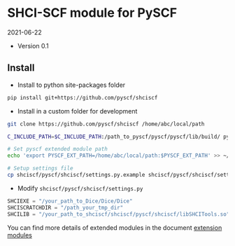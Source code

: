 SHCI-SCF module for PySCF
=========================

2021-06-22

* Version 0.1

Install
-------
* Install to python site-packages folder
```bash
pip install git+https://github.com/pyscf/shciscf
```

* Install in a custom folder for development
```bash
git clone https://github.com/pyscf/shciscf /home/abc/local/path

C_INCLUDE_PATH=$C_INCLUDE_PATH:/path_to_pyscf/pyscf/pyscf/lib/build/ python -m pip install .

# Set pyscf extended module path
echo 'export PYSCF_EXT_PATH=/home/abc/local/path:$PYSCF_EXT_PATH' >> ~/.bashrc

# Setup settings file
cp shciscf/pyscf/shciscf/settings.py.example shciscf/pyscf/shciscf/settings.py
```

* Modify `shciscf/pyscf/shciscf/settings.py`

```python
SHCIEXE = "/your_path_to_Dice/Dice/Dice"
SHCISCRATCHDIR = "/path_your_tmp_dir"
SHCILIB = "/your_path_to_shciscf/shciscf/pyscf/shciscf/libSHCITools.so" 

```


You can find more details of extended modules in the document
[extension modules](https://pyscf.org/install.html#extension-modules)


